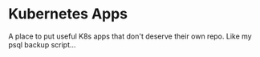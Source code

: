 # Kubernetes Apps

A place to put useful K8s apps that don't deserve their own repo. Like my psql backup script...
